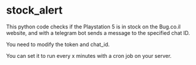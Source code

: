 # stock_alert
This python code checks if the Playstation 5 is in stock on the Bug.co.il website, and with a telegram bot sends a message to the specified chat ID. 

You need to modify the token and chat_id.

You can set it to run every x minutes with a cron job on your server.

